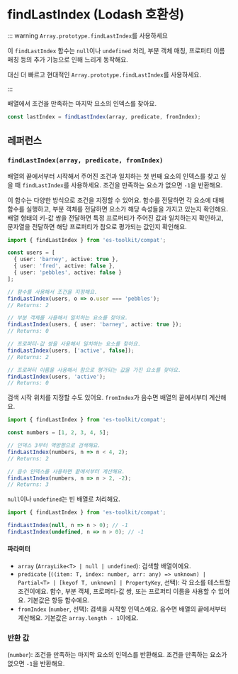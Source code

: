# findLastIndex (Lodash 호환성)

::: warning `Array.prototype.findLastIndex`를 사용하세요

이 `findLastIndex` 함수는 `null`이나 `undefined` 처리, 부분 객체 매칭, 프로퍼티 이름 매칭 등의 추가 기능으로 인해 느리게 동작해요.

대신 더 빠르고 현대적인 `Array.prototype.findLastIndex`를 사용하세요.

:::

배열에서 조건을 만족하는 마지막 요소의 인덱스를 찾아요.

```typescript
const lastIndex = findLastIndex(array, predicate, fromIndex);
```

## 레퍼런스

### `findLastIndex(array, predicate, fromIndex)`

배열의 끝에서부터 시작해서 주어진 조건과 일치하는 첫 번째 요소의 인덱스를 찾고 싶을 때 `findLastIndex`를 사용하세요. 조건을 만족하는 요소가 없으면 `-1`을 반환해요.

이 함수는 다양한 방식으로 조건을 지정할 수 있어요. 함수를 전달하면 각 요소에 대해 함수를 실행하고, 부분 객체를 전달하면 요소가 해당 속성들을 가지고 있는지 확인해요. 배열 형태의 키-값 쌍을 전달하면 특정 프로퍼티가 주어진 값과 일치하는지 확인하고, 문자열을 전달하면 해당 프로퍼티가 참으로 평가되는 값인지 확인해요.

```typescript
import { findLastIndex } from 'es-toolkit/compat';

const users = [
  { user: 'barney', active: true },
  { user: 'fred', active: false },
  { user: 'pebbles', active: false }
];

// 함수를 사용해서 조건을 지정해요.
findLastIndex(users, o => o.user === 'pebbles');
// Returns: 2

// 부분 객체를 사용해서 일치하는 요소를 찾아요.
findLastIndex(users, { user: 'barney', active: true });
// Returns: 0

// 프로퍼티-값 쌍을 사용해서 일치하는 요소를 찾아요.
findLastIndex(users, ['active', false]);
// Returns: 2

// 프로퍼티 이름을 사용해서 참으로 평가되는 값을 가진 요소를 찾아요.
findLastIndex(users, 'active');
// Returns: 0
```

검색 시작 위치를 지정할 수도 있어요. `fromIndex`가 음수면 배열의 끝에서부터 계산해요.

```typescript
import { findLastIndex } from 'es-toolkit/compat';

const numbers = [1, 2, 3, 4, 5];

// 인덱스 3부터 역방향으로 검색해요.
findLastIndex(numbers, n => n < 4, 2);
// Returns: 2

// 음수 인덱스를 사용하면 끝에서부터 계산해요.
findLastIndex(numbers, n => n > 2, -2);
// Returns: 3
```

`null`이나 `undefined`는 빈 배열로 처리해요.

```typescript
import { findLastIndex } from 'es-toolkit/compat';

findLastIndex(null, n => n > 0); // -1
findLastIndex(undefined, n => n > 0); // -1
```

#### 파라미터

- `array` (`ArrayLike<T> | null | undefined`): 검색할 배열이에요.
- `predicate` (`((item: T, index: number, arr: any) => unknown) | Partial<T> | [keyof T, unknown] | PropertyKey`, 선택): 각 요소를 테스트할 조건이에요. 함수, 부분 객체, 프로퍼티-값 쌍, 또는 프로퍼티 이름을 사용할 수 있어요. 기본값은 항등 함수예요.
- `fromIndex` (`number`, 선택): 검색을 시작할 인덱스예요. 음수면 배열의 끝에서부터 계산해요. 기본값은 `array.length - 1`이에요.

### 반환 값

(`number`): 조건을 만족하는 마지막 요소의 인덱스를 반환해요. 조건을 만족하는 요소가 없으면 `-1`을 반환해요.
